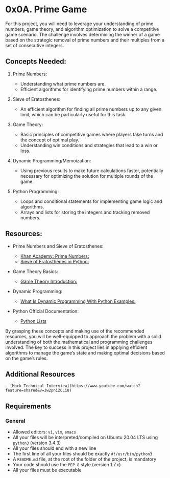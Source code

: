 # 0x0A. Prime Game

For this project, you will need to leverage your understanding of prime numbers, game theory, and algorithm optimization to solve a competitive game scenario. The challenge involves determining the winner of a game based on the strategic removal of prime numbers and their multiples from a set of consecutive integers.

## Concepts Needed:
1. Prime Numbers:
	
	- Understanding what prime numbers are.
	- Efficient algorithms for identifying prime numbers within a range.
2. Sieve of Eratosthenes:

	- An efficient algorithm for finding all prime numbers up to any given limit, which can be particularly useful for this task.
3. Game Theory:

	- Basic principles of competitive games where players take turns and the concept of optimal play.
    - Understanding win conditions and strategies that lead to a win or loss.
4. Dynamic Programming/Memoization:
	
	- Using previous results to make future calculations faster, potentially necessary for optimizing the solution for multiple rounds of the game.
5. Python Programming:

	- Loops and conditional statements for implementing game logic and algorithms.
	- Arrays and lists for storing the integers and tracking removed numbers.
## Resources:
- Prime Numbers and Sieve of Eratosthenes:

    - [Khan Academy: Prime Numbers:](https://www.khanacademy.org/math/cc-fourth-grade-math/imp-factors-multiples-and-patterns/imp-prime-and-composite-numbers/v/prime-numbers)
    - [Sieve of Eratosthenes in Python:](https://www.geeksforgeeks.org/sieve-of-eratosthenes/)
- Game Theory Basics:

    - [Game Theory Introduction:](https://www.investopedia.com/terms/g/gametheory.asp)
- Dynamic Programming:

    - [What Is Dynamic Programming With Python Examples:](https://skerritt.blog/dynamic-programming/)
- Python Official Documentation:

	- [Python Lists](https://docs.python.org/3/tutorial/introduction.html#lists)

By grasping these concepts and making use of the recommended resources, you will be well-equipped to approach the problem with a solid understanding of both the mathematical and programming challenges involved. The key to success in this project lies in applying efficient algorithms to manage the game’s state and making optimal decisions based on the game’s rules.

## Additional Resources
	- [Mock Technical Interview](https://www.youtube.com/watch?feature=shared&v=Jw2pniZCLi8)
## Requirements
### General
- Allowed editors: `vi`, `vim`, `emacs`
- All your files will be interpreted/compiled on Ubuntu 20.04 LTS using `python3` (version 3.4.3)
- All your files should end with a new line
- The first line of all your files should be exactly `#!/usr/bin/python3`
- A `README.md` file, at the root of the folder of the project, is mandatory
- Your code should use the `PEP 8` style (version 1.7.x)
- All your files must be executable
